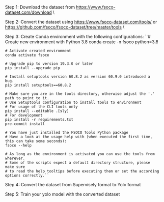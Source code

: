 Step 1: Download the dataset from https://www.fsoco-dataset.com/download \\

Step 2: Convert the dataset using https://www.fsoco-dataset.com/tools/ or https://github.com/fsoco/fsoco-dataset/tree/master/tools \\

Step 3: Create Conda environment with the following configurations:
	``# Create new environment with Python 3.8
	conda create -n fsoco python=3.8

	# Activate created environment
	conda activate fsoco

	# Upgrade pip to version 19.3.0 or later
	pip install --upgrade pip

	# Install setuptools version 60.8.2 as version 60.9.0 introduced a bug.
	pip install setuptools==60.8.2

	# Make sure you are in the tools directory, otherwise adjust the '.' path to point to it.
	# Use Setuptools configuration to install tools to environment
	# For usage of the CLI tools only
	pip install --editable .[sly]
	# For development
	pip install -r requirements.txt
	pre-commit install

	# You have just installed the FSOCO Tools Python package
	# Have a look at the usage help with (when executed the first time, this can take some seconds):
	fsoco --help
 
	# As long as the environment is activated you can use the tools from wherever.
	# Some of the scripts expect a default directory structure, please make sure
	# to read the help tooltips before executing them or set the according options correctly.``

Step 4: Convert the dataset from Supervisely format to Yolo format

Step 5: Train your yolo model with the converted dataset
	
